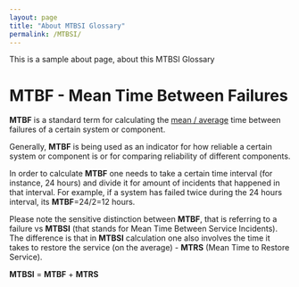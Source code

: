 ```yaml
---
layout: page
title: "About MTBSI Glossary"
permalink: /MTBSI/
---
```


This is a sample about page, about this MTBSI Glossary

# MTBF - Mean Time Between Failures

**MTBF** is a standard term for calculating the [mean / average](What%20is%20Statistical%20Mean?%20-%20Definition%20from%20Techopedia%20www.techopedia.com%20%E2%80%BA%20definition%20%E2%80%BA%20statistical-mean) time between failures of a certain system or component. 

Generally, **MTBF** is being used as an indicator for how reliable a certain system or component is or for comparing reliability of different components. 

In order to calculate **MTBF** one needs to take a certain time interval (for instance, 24 hours) and divide it for amount of incidents that happened in that interval. For example, if a system has failed twice during the 24 hours interval, its **MTBF**=24/2=12 hours.

Please note the sensitive distinction between **MTBF**, that is referring to a failure vs **MTBSI** (that stands for Mean Time Between Service Incidents). The difference is that in **MTBSI** calculation one also involves the time it takes to restore the service (on the average) - **MTRS** (Mean Time to Restore Service).

**MTBSI** = **MTBF** + **MTRS** 
